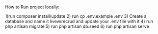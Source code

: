 How to Run project locally:

1)run  composer install/update
2) run cp .env.example .env
3) Create a database and name it livewirecrud and update your .env file with it
4) run php artisan migrate
5) run php artisan db:seed
6) run php artisan serve